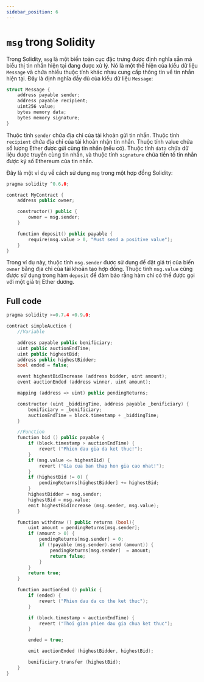 ```yaml
---
sidebar_position: 6
---
```


# `msg` trong Solidity

Trong Solidity, `msg` là một biến toàn cục đặc trưng được định nghĩa sẵn mà biểu thị tin nhắn hiện tại đang được xử lý. Nó là một thể hiện của kiểu dữ liệu `Message` và chứa nhiều thuộc tính khác nhau cung cấp thông tin về tin nhắn hiện tại. Đây là định nghĩa đầy đủ của kiểu dữ liệu `Message`:

```cpp
struct Message {
    address payable sender;
    address payable recipient;
    uint256 value;
    bytes memory data;
    bytes memory signature;
}
```

Thuộc tính `sender` chứa địa chỉ của tài khoản gửi tin nhắn. Thuộc tính `recipient` chứa địa chỉ của tài khoản nhận tin nhắn. Thuộc tính value chứa số lượng Ether được gửi cùng tin nhắn (nếu có). Thuộc tính `data` chứa dữ liệu được truyền cùng tin nhắn, và thuộc tính `signature` chứa tiền tố tin nhắn được ký số Ethereum của tin nhắn.

Đây là một ví dụ về cách sử dụng `msg` trong một hợp đồng Solidity:

```cpp
pragma solidity ^0.6.0;

contract MyContract {
    address public owner;

    constructor() public {
        owner = msg.sender;
    }

    function deposit() public payable {
        require(msg.value > 0, "Must send a positive value");
    }
}
```

Trong ví dụ này, thuộc tính `msg.sender` được sử dụng để đặt giá trị của biến `owner` bằng địa chỉ của tài khoản tạo hợp đồng. Thuộc tính `msg.value` cũng được sử dụng trong hàm `deposit` để đảm bảo rằng hàm chỉ có thể được gọi với một giá trị Ether dương.

## Full code

```cpp
pragma solidity >=0.7.4 <0.9.0;

contract simpleAuction {
    //Variable

    address payable public benificiary;
    uint public auctionEndTime;
    uint public highestBid;
    address public highestBidder;
    bool ended = false;

    event highestBidIncrease (address bidder, uint amount);
    event auctionEnded (address winner, uint amount);

    mapping (address => uint) public pendingReturns;

    constructor (uint _biddingTime, address payable _benificiary) {
        benificiary = _benificiary;
        auctionEndTime = block.timestamp + _biddingTime;
    }

    //Function
    function bid () public payable {
        if (block.timestamp > auctionEndTime) {
            revert ("Phien dau gia da ket thuc!");
        }
        if (msg.value <= highestBid) {
            revert ("Gia cua ban thap hon gia cao nhat!");
        }
        if (highestBid != 0) {
            pendingReturns[highestBidder] += highestBid;
        }
        highestBidder = msg.sender;
        highestBid = msg.value;
        emit highestBidIncrease (msg.sender, msg.value);
    }

    function withdraw () public returns (bool){
        uint amount = pendingReturns[msg.sender];
        if (amount > 0) {
            pendingReturns[msg.sender] = 0;
            if (!payable (msg.sender).send (amount)) {
                pendingReturns[msg.sender]  = amount;
                return false;
            }
        }
        return true;
    }

    function auctionEnd () public {
        if (ended) {
            revert ("Phien dau da co the ket thuc");
        }

        if (block.timestamp < auctionEndTime) {
            revert ("Thoi gian phien dau gia chua ket thuc");
        }

        ended = true;

        emit auctionEnded (highestBidder, highestBid);

        benificiary.transfer (highestBid);
    }
}
```
